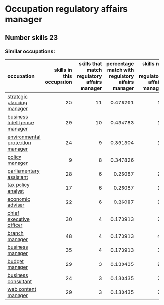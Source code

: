 # Occupation regulatory affairs manager
## Number skills 23
### Similar occupations:
| occupation                                                              |   skills in this occupation |   skills that match regulatory affairs manager |   percentage match with regulatory affairs manager |   skills not in regulatory affairs manager |
|:------------------------------------------------------------------------|----------------------------:|-----------------------------------------------:|---------------------------------------------------:|-------------------------------------------:|
| [strategic planning manager](strategic_planning_manager.md)             |                          25 |                                             11 |                                           0.478261 |                                         14 |
| [business intelligence manager](business_intelligence_manager.md)       |                          29 |                                             10 |                                           0.434783 |                                         19 |
| [environmental protection manager](environmental_protection_manager.md) |                          24 |                                              9 |                                           0.391304 |                                         15 |
| [policy manager](policy_manager.md)                                     |                           9 |                                              8 |                                           0.347826 |                                          1 |
| [parliamentary assistant](parliamentary_assistant.md)                   |                          28 |                                              6 |                                           0.26087  |                                         22 |
| [tax policy analyst](tax_policy_analyst.md)                             |                          17 |                                              6 |                                           0.26087  |                                         11 |
| [economic adviser](economic_adviser.md)                                 |                          22 |                                              6 |                                           0.26087  |                                         16 |
| [chief executive officer](chief_executive_officer.md)                   |                          30 |                                              4 |                                           0.173913 |                                         26 |
| [branch manager](branch_manager.md)                                     |                          48 |                                              4 |                                           0.173913 |                                         44 |
| [business manager](business_manager.md)                                 |                          35 |                                              4 |                                           0.173913 |                                         31 |
| [budget manager](budget_manager.md)                                     |                          29 |                                              3 |                                           0.130435 |                                         26 |
| [business consultant](business_consultant.md)                           |                          24 |                                              3 |                                           0.130435 |                                         21 |
| [web content manager](web_content_manager.md)                           |                          29 |                                              3 |                                           0.130435 |                                         26 |
